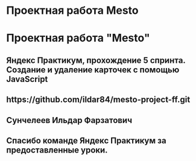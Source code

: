 # Проектная работа Mesto
<h1>Проектная работа "Mesto"</h1>
<h2>Яндекс Практикум, прохождение 5 спринта. Создание и удаление карточек с помощью JavaScript</h2>
<h2>https://github.com/ildar84/mesto-project-ff.git</h2>
<h2>Сунчелеев Ильдар Фарзатович</h2>
<h2>Спасибо команде Яндекс Практикум за предоставленные уроки.</h2>

